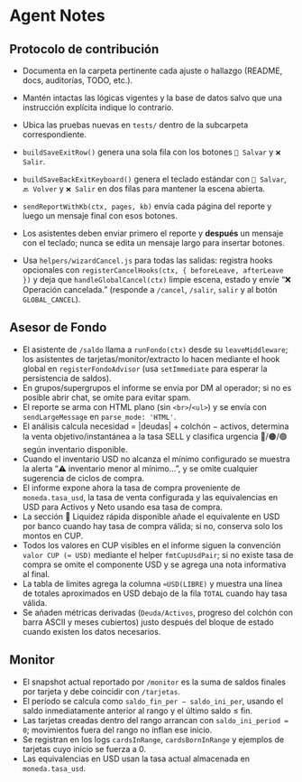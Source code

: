 # Agent Notes

## Protocolo de contribución
- Documenta en la carpeta pertinente cada ajuste o hallazgo (README, docs, auditorías, TODO, etc.).
- Mantén intactas las lógicas vigentes y la base de datos salvo que una instrucción explícita indique lo contrario.
- Ubica las pruebas nuevas en `tests/` dentro de la subcarpeta correspondiente.

- `buildSaveExitRow()` genera una sola fila con los botones `💾 Salvar` y `❌ Salir`.
- `buildSaveBackExitKeyboard()` genera el teclado estándar con `💾 Salvar`, `🔙 Volver` y `❌ Salir` en dos filas para mantener la escena abierta.
- `sendReportWithKb(ctx, pages, kb)` envía cada página del reporte y luego un mensaje
  final con esos botones.
- Los asistentes deben enviar primero el reporte y **después** un mensaje con el teclado;
  nunca se edita un mensaje largo para insertar botones.
- Usa `helpers/wizardCancel.js` para todas las salidas: registra hooks opcionales con `registerCancelHooks(ctx, { beforeLeave, afterLeave })` y deja que `handleGlobalCancel(ctx)` limpie escena, estado y envíe “❌ Operación cancelada.” (responde a `/cancel`, `/salir`, `salir` y al botón `GLOBAL_CANCEL`).

## Asesor de Fondo

- El asistente de `/saldo` llama a `runFondo(ctx)` desde su `leaveMiddleware`; los asistentes de tarjetas/monitor/extracto lo
  hacen mediante el hook global en `registerFondoAdvisor` (usa `setImmediate` para esperar la persistencia de saldos).
- En grupos/supergrupos el informe se envía por DM al operador; si no es posible abrir chat, se omite para evitar spam.
- El reporte se arma con HTML plano (sin `<br>`/`<ul>`) y se envía con `sendLargeMessage` en `parse_mode: 'HTML'`.
- El análisis calcula necesidad = |deudas| + colchón − activos, determina la venta objetivo/instantánea a la tasa SELL y clasifica urgencia 🔴/🟠/🟢 según inventario disponible.
- Cuando el inventario USD no alcanza el mínimo configurado se muestra la alerta “⚠️ inventario menor al mínimo…”, y se omite cualquier sugerencia de ciclos de compra.
- El informe expone ahora la tasa de compra proveniente de `moneda.tasa_usd`, la tasa de venta configurada y las equivalencias en USD para Activos y Neto usando esa tasa de compra.
- La sección 🏦 Liquidez rápida disponible añade el equivalente en USD por banco cuando hay tasa de compra válida; si no, conserva solo los montos en CUP.
- Todos los valores en CUP visibles en el informe siguen la convención `valor CUP (≈ USD)` mediante el helper `fmtCupUsdPair`; si no existe tasa de compra se omite el componente USD y se agrega una nota informativa al final.
- La tabla de límites agrega la columna `≈USD(LIBRE)` y muestra una línea de totales aproximados en USD debajo de la fila `TOTAL` cuando hay tasa válida.
- Se añaden métricas derivadas (`Deuda/Activos`, progreso del colchón con barra ASCII y meses cubiertos) justo después del bloque de estado cuando existen los datos necesarios.

## Monitor

- El snapshot actual reportado por `/monitor` es la suma de saldos finales por tarjeta y debe coincidir con `/tarjetas`.
- El período se calcula como `saldo_fin_per − saldo_ini_per`, usando el saldo inmediatamente anterior al rango y el último saldo ≤ fin.
- Las tarjetas creadas dentro del rango arrancan con `saldo_ini_period = 0`; movimientos fuera del rango no inflan ese inicio.
- Se registran en los logs `cardsInRange`, `cardsBornInRange` y ejemplos de tarjetas cuyo inicio se fuerza a 0.
- Las equivalencias en USD usan la tasa actual almacenada en `moneda.tasa_usd`.
